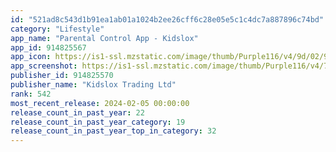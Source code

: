 ```yaml
---
id: "521ad8c543d1b91ea1ab01a1024b2ee26cff6c28e05e5c1c4dc7a887896c74bd"
category: "Lifestyle"
app_name: "Parental Control App - Kidslox"
app_id: 914825567
app_icon: https://is1-ssl.mzstatic.com/image/thumb/Purple116/v4/9d/02/9e/9d029e40-4ce3-0a01-1dbf-c0e2d7123652/AppIcon-0-0-1x_U007emarketing-0-10-0-0-85-220.png/1024x1024bb.png
app_screenshot: https://is1-ssl.mzstatic.com/image/thumb/Purple116/v4/79/1a/08/791a08aa-ab83-fbb6-f3e8-d8a87377e0b4/be589359-7038-4698-ae76-0c3de83e51e7_1_6.5.jpg/1284x2778bb.png
publisher_id: 914825570
publisher_name: "Kidslox Trading Ltd"
rank: 542
most_recent_release: 2024-02-05 00:00:00
release_count_in_past_year: 22
release_count_in_past_year_category: 19
release_count_in_past_year_top_in_category: 32
---
```

